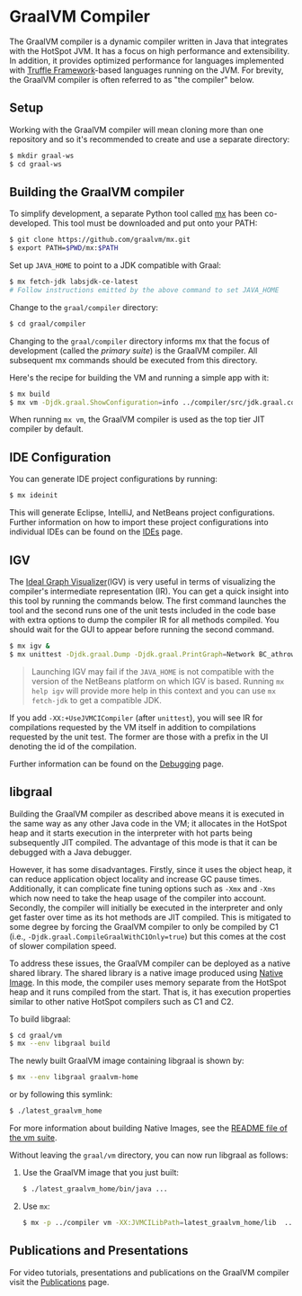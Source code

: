 # GraalVM Compiler

The GraalVM compiler is a dynamic compiler written in Java that integrates with the HotSpot JVM. It has a focus on high performance and extensibility.
In addition, it provides optimized performance for languages implemented with [Truffle Framework](../truffle)-based languages running on the JVM.
For brevity, the GraalVM compiler is often referred to as "the compiler" below.

## Setup

Working with the GraalVM compiler will mean cloning more than one repository and so it's
recommended to create and use a separate directory:

```bash
$ mkdir graal-ws
$ cd graal-ws
```

## Building the GraalVM compiler

To simplify development, a separate Python tool called [mx](https://github.com/graalvm/mx) has been co-developed.
This tool must be downloaded and put onto your PATH:

```bash
$ git clone https://github.com/graalvm/mx.git
$ export PATH=$PWD/mx:$PATH
```

Set up `JAVA_HOME` to point to a JDK compatible with Graal:
```bash
$ mx fetch-jdk labsjdk-ce-latest
# Follow instructions emitted by the above command to set JAVA_HOME
```

Change to the `graal/compiler` directory:
```bash
$ cd graal/compiler
```

Changing to the `graal/compiler` directory informs mx that the focus of development (called the _primary suite_) is the GraalVM compiler.
All subsequent mx commands should be executed from this directory.

Here's the recipe for building the VM and running a simple app with it:

```bash
$ mx build
$ mx vm -Djdk.graal.ShowConfiguration=info ../compiler/src/jdk.graal.compiler.test/src/jdk/graal/compiler/test/CountUppercase.java
```

When running `mx vm`, the GraalVM compiler is used as the top tier JIT compiler by default.

## IDE Configuration

You can generate IDE project configurations by running:

```bash
$ mx ideinit
```

This will generate Eclipse, IntelliJ, and NetBeans project configurations.
Further information on how to import these project configurations into individual IDEs can be found on the [IDEs](docs/IDEs.md) page.

## IGV

The [Ideal Graph Visualizer](https://www.graalvm.org/latest/tools/igv/)(IGV) is very useful in terms of visualizing the compiler's intermediate representation (IR).
You can get a quick insight into this tool by running the commands below.
The first command launches the tool and the second runs one of the unit tests included in the code base with extra options to dump the compiler IR for all methods compiled.
You should wait for the GUI to appear before running the second command.

```bash
$ mx igv &
$ mx unittest -Djdk.graal.Dump -Djdk.graal.PrintGraph=Network BC_athrow0
```

> Launching IGV may fail if the `JAVA_HOME` is not compatible with the version of the NetBeans
> platform on which IGV is based. Running `mx help igv` will provide more help in this context
> and you can use `mx fetch-jdk` to get a compatible JDK.

If you add `-XX:+UseJVMCICompiler` (after `unittest`), you will see IR for compilations requested by the VM itself in addition to compilations requested by the unit test.
The former are those with a prefix in the UI denoting the id of the compilation.

Further information can be found on the [Debugging](docs/Debugging.md) page.

## libgraal

Building the GraalVM compiler as described above means it is executed in the same way as any
other Java code in the VM; it allocates in the HotSpot heap and it starts execution
in the interpreter with hot parts being subsequently JIT compiled.
The advantage of this mode is that it can be debugged with a Java debugger.

However, it has some disadvantages. Firstly, since it uses the object heap, it can
reduce application object locality and increase GC pause times. Additionally, it can
complicate fine tuning options such as `-Xmx` and `-Xms` which now need to take the
heap usage of the compiler into account. Secondly, the compiler will initially be executed
in the interpreter and only get faster over time as its hot methods are JIT
compiled. This is mitigated to some degree by forcing the GraalVM compiler
to only be compiled by C1 (i.e., `-Djdk.graal.CompileGraalWithC1Only=true`) but this comes at the cost
of slower compilation speed.

To address these issues, the GraalVM compiler can be deployed as a native shared library. The shared
library is a native image produced using [Native Image](../substratevm/README.md). In this mode,
the compiler uses memory separate from the HotSpot heap and it runs compiled
from the start. That is, it has execution properties similar to other native HotSpot
compilers such as C1 and C2.

To build libgraal:

```bash
$ cd graal/vm
$ mx --env libgraal build
```
The newly built GraalVM image containing libgraal is shown by:
```bash
$ mx --env libgraal graalvm-home
```
or by following this symlink:
```bash
$ ./latest_graalvm_home
```

For more information about building Native Images, see the [README file of the vm suite](../vm/README.md).

Without leaving the `graal/vm` directory, you can now run libgraal as follows:

1. Use the GraalVM image that you just built:

    ```bash
    $ ./latest_graalvm_home/bin/java ...
    ```

2. Use `mx`:
    ```bash
    $ mx -p ../compiler vm -XX:JVMCILibPath=latest_graalvm_home/lib  ...
    ```

## Publications and Presentations

For video tutorials, presentations and publications on the GraalVM compiler visit the [Publications](../docs/Publications.md) page.
